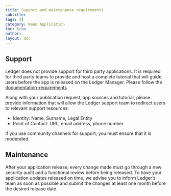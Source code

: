 ```yaml
---
title: Support and maintenance requirements
subtitle:
tags: []
category: Nano Application
toc: true
author:
layout: doc
---
```




## Support

Ledger does not provide support for third party applications. It is required for third party teams to provide and host a complete tutorial that will guide users before the app is released on the Ledger Manager. Please follow the [documentation-requirements](../documentation-requirements)

Along with your publication request, app sources and tutorial, please provide information that will allow the Ledger support team to redirect users to relevant support resources:
- Identity: Name, Surname, Legal Entity
- Point of Contact: URL, email address, phone number

If you use community channels for support, you must ensure that it is moderated.

## Maintenance

After your application  release, every change made must go through a new security audit and a functional review before being released.
To have your application updates released on time, we advise you to inform Ledger’s team as soon as possible and submit the changes at least one month before the desired release date.
